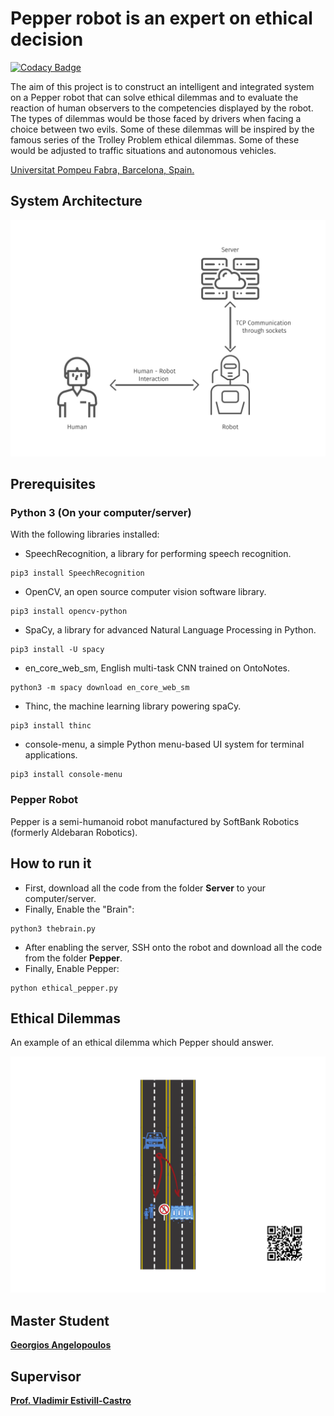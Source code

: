 # Pepper robot is an expert on ethical decision 

[![Codacy Badge](https://api.codacy.com/project/badge/Grade/4a2876b3a8cd47f4b15ab0cc5c4f4e4d)](https://app.codacy.com/manual/angelopoulosG/Pepper-robot-is-an-expert-on-ethical-decision?utm_source=github.com&utm_medium=referral&utm_content=angelopoulosG/Pepper-robot-is-an-expert-on-ethical-decision&utm_campaign=Badge_Grade_Dashboard)

The aim of this project is to construct an intelligent and integrated system on a Pepper robot that can solve ethical dilemmas and to evaluate the reaction of human observers to the competencies displayed by the robot. The types of dilemmas would be those faced by drivers when facing a choice between two evils. Some of these dilemmas will be inspired by the famous series of the Trolley Problem ethical dilemmas. Some of these would be adjusted to traffic situations and autonomous vehicles. 

[Universitat Pompeu Fabra, Barcelona, Spain.](https://www.upf.edu/)

## System Architecture
<img src="/images/system_architecture.png" width="600">

## Prerequisites 

### Python 3 (On your computer/server)

With the following libraries installed:

*   SpeechRecognition, a library for performing speech recognition.

```console
pip3 install SpeechRecognition
```

*   OpenCV, an open source computer vision software library.

```console
pip3 install opencv-python
```

*   SpaCy, a library for advanced Natural Language Processing in Python.

```console
pip3 install -U spacy
```

*   en_core_web_sm, English multi-task CNN trained on OntoNotes. 

```console
python3 -m spacy download en_core_web_sm
```

*   Thinc, the machine learning library powering spaCy.

```console
pip3 install thinc
```

*   console-menu, a simple Python menu-based UI system for terminal applications.

```console
pip3 install console-menu
```

### Pepper Robot
Pepper is a semi-humanoid robot manufactured by SoftBank Robotics (formerly Aldebaran Robotics).

## How to run it
*   First, download all the code from the folder **Server** to your computer/server.
*   Finally, Enable the "Brain":

```console
python3 thebrain.py
```

*   After enabling the server, SSH onto the robot and download all the code from the folder **Pepper**.
*   Finally, Enable Pepper:

```console
python ethical_pepper.py
```

## Ethical Dilemmas

An example of an ethical dilemma which Pepper should answer.

<img src="/images/Dilemmas/case_no1.png" width="650">

## Master Student

[**Georgios Angelopoulos**](https://www.linkedin.com/in/george-angelopoulos/)

## Supervisor

[**Prof. Vladimir Estivill-Castro**](https://www.upf.edu/web/etic/entry/-/-/54009/409/vladimir-estivill)
